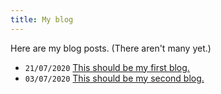 ```yaml
---
title: My blog
---
```


Here are my blog posts. (There aren't many yet.)

- `21/07/2020` [This should be my first blog.](posts/classical-mech-1-Backup.html)
- `03/07/2020` [This should be my second blog.](posts/pandoc-github-Backup.html)
